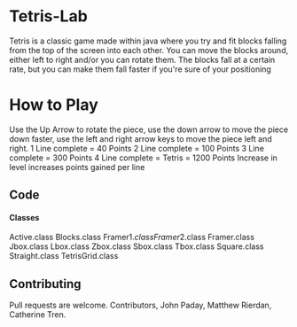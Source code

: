 # Tetris-Lab

Tetris is a classic game made within java where you try and fit blocks falling from the top of the screen into each other. You can move the blocks around, either left to right and/or you can rotate them. The blocks fall at a certain rate, but you can make them fall faster if you're sure of your positioning



# How to Play

Use the Up Arrow to rotate the piece, use the down arrow to move the piece down faster, use the left and right arrow keys to move the piece left and right. 
1 Line complete = 40 Points
2 Line complete = 100 Points 
3 Line complete = 300 Points
4 Line complete = Tetris = 1200 Points
Increase in level increases points gained per line

## Code

#### Classes
Active.class
Blocks.class
Framer$1.class
Framer$2.class
Framer.class
Jbox.class
Lbox.class
Zbox.class
Sbox.class
Tbox.class
Square.class
Straight.class
TetrisGrid.class

## Contributing
Pull requests are welcome. Contributors, John Paday, Matthew Rierdan, Catherine Tren. 
